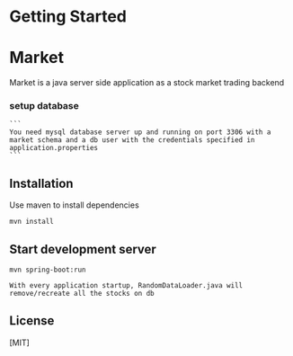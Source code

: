 # Getting Started

# Market

Market is a java server side application as a stock market trading backend

### setup database

    ```
    You need mysql database server up and running on port 3306 with a market schema and a db user with the credentials specified in application.properties
    ```

## Installation

Use maven to install dependencies

```maven
mvn install
```

## Start development server

```maven
mvn spring-boot:run
```

```
With every application startup, RandomDataLoader.java will remove/recreate all the stocks on db
```

## License

[MIT]
